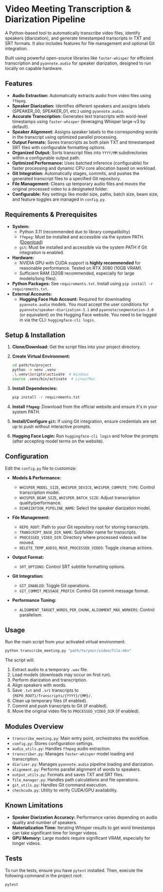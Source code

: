 # Video Meeting Transcription & Diarization Pipeline

A Python-based tool to automatically transcribe video files, identify speakers (diarization), and generate timestamped transcripts in TXT and SRT formats. It also includes features for file management and optional Git integration.

Built using powerful open-source libraries like `faster-whisper` for efficient transcription and `pyannote.audio` for speaker diarization, designed to run locally on capable hardware.

## Features

* **Audio Extraction:** Automatically extracts audio from video files using `ffmpeg`.
* **Speaker Diarization:** Identifies different speakers and assigns labels (SPEAKER_00, SPEAKER_01, etc.) using `pyannote.audio`.
* **Accurate Transcription:** Generates text transcripts with word-level timestamps using `faster-whisper` (leveraging Whisper large-v3 by default).
* **Speaker Alignment:** Assigns speaker labels to the corresponding words in the transcript using optimized parallel processing.
* **Output Formats:** Saves transcripts as both plain TXT and timestamped SRT files with configurable formatting options.
* **Organized Output:** Sorts transcript files into `YYYY/MM` subdirectories within a configurable output path.
* **Optimized Performance:** Uses batched inference (configurable) for faster processing and dynamic CPU core allocation based on workload.
* **Git Integration:** Automatically stages, commits, and pushes the generated transcript files to a specified Git repository.
* **File Management:** Cleans up temporary audio files and moves the original processed video to a designated folder.
* **Configurable:** Key settings like model size, paths, batch size, beam size, and feature toggles are managed in `config.py`.

## Requirements & Prerequisites

* **System:**
  * Python 3.11 (recommended due to library compatibility)
  * `ffmpeg`: Must be installed and accessible via the system PATH. ([Download](https://ffmpeg.org/download.html))
  * `git`: Must be installed and accessible via the system PATH if Git integration is enabled.
* **Hardware:**
  * NVIDIA GPU with CUDA support is **highly recommended** for reasonable performance. Tested on RTX 3080 (10GB VRAM).
  * Sufficient RAM (32GB recommended, especially for large models/long files).
* **Python Packages:** See `requirements.txt`. Install using `pip install -r requirements.txt`.
* **External Accounts:**
  * **Hugging Face Hub Account:** Required for downloading `pyannote.audio` models. You *must* accept the user conditions for `pyannote/speaker-diarization-3.1` and `pyannote/segmentation-3.0` (or equivalent) on the Hugging Face website. You need to be logged in via the CLI: `huggingface-cli login`.

## Setup & Installation

1. **Clone/Download:** Get the script files into your project directory.
2. **Create Virtual Environment:**

    ```bash
    cd path/to/project
    python -m venv .venv
    .\.venv\Scripts\activate  # Windows
    source .venv/bin/activate  # Linux/Mac
    ```

3. **Install Dependencies:**

    ```bash
    pip install -r requirements.txt
    ```

4. **Install `ffmpeg`:** Download from the official website and ensure it's in your system PATH.
5. **Install/Configure `git`:** If using Git integration, ensure credentials are set up to push without interactive prompts.
6. **Hugging Face Login:** Run `huggingface-cli login` and follow the prompts (after accepting model terms on the website).

## Configuration

Edit the `config.py` file to customize:

* **Models & Performance:**
  * `WHISPER_MODEL_SIZE`, `WHISPER_DEVICE`, `WHISPER_COMPUTE_TYPE`: Control transcription model.
  * `WHISPER_BEAM_SIZE`, `WHISPER_BATCH_SIZE`: Adjust transcription quality/performance.
  * `DIARIZATION_PIPELINE_NAME`: Select the speaker diarization model.

* **File Management:**
  * `REPO_ROOT`: Path to your Git repository root for storing transcripts.
  * `TRANSCRIPT_BASE_DIR_NAME`: Subfolder name for transcripts.
  * `PROCESSED_VIDEO_DIR`: Directory where processed videos will be moved.
  * `DELETE_TEMP_AUDIO`, `MOVE_PROCESSED_VIDEO`: Toggle cleanup actions.

* **Output Format:**
  * `SRT_OPTIONS`: Control SRT subtitle formatting options.

* **Git Integration:**
  * `GIT_ENABLED`: Toggle Git operations.
  * `GIT_COMMIT_MESSAGE_PREFIX`: Control Git commit message format.

* **Performance Tuning:**
  * `ALIGNMENT_TARGET_WORDS_PER_CHUNK`, `ALIGNMENT_MAX_WORKERS`: Control parallelism.

## Usage

Run the main script from your activated virtual environment:

```bash
python transcribe_meeting.py "path/to/your/video/file.mkv"
```

The script will:

1. Extract audio to a temporary `.wav` file.
2. Load models (downloads may occur on first run).
3. Perform diarization and transcription.
4. Align speakers with words.
5. Save `.txt` and `.srt` transcripts to `{REPO_ROOT}/Transcripts/{YYYY}/{MM}/`.
6. Clean up temporary files (if enabled).
7. Commit and push transcripts to Git (if enabled).
8. Move the original video file to `PROCESSED_VIDEO_DIR` (if enabled).

## Modules Overview

* `transcribe_meeting.py`: Main entry point, orchestrates the workflow.
* `config.py`: Stores configuration settings.
* `audio_utils.py`: Handles `ffmpeg` audio extraction.
* `transcriber.py`: Manages `faster-whisper` model loading and transcription.
* `diarizer.py`: Manages `pyannote.audio` pipeline loading and diarization.
* `alignment.py`: Performs parallel alignment of words to speakers.
* `output_utils.py`: Formats and saves TXT and SRT files.
* `file_manager.py`: Handles path calculations and file operations.
* `git_utils.py`: Handles Git command execution.
* `checkcuda.py`: Utility to verify CUDA/GPU availability.

## Known Limitations

* **Speaker Diarization Accuracy:** Performance varies depending on audio quality and number of speakers.
* **Materialization Time:** Iterating Whisper results to get word timestamps can take significant time for longer videos.
* **GPU Memory:** Large models require significant VRAM, especially for longer videos.

## Tests

To run the tests, ensure you have `pytest` installed. Then, execute the following command in the project root:

```
pytest
```
